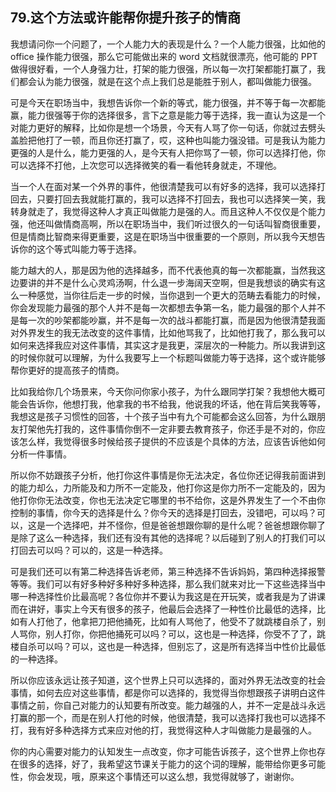 ## 79.这个方法或许能帮你提升孩子的情商
我想请问你一个问题了，一个人能力大的表现是什么？一个人能力很强，比如他的 office 操作能力很强，那么它可能做出来的 word 文档就很漂亮，他可能的 PPT 做得很好看，一个人身强力壮，打架的能力很强，所以每一次打架都能打赢了，我们都会认为能力很强，就是在这个点上我们总是能胜于别人，都叫做能力很强。


可是今天在职场当中，我想告诉你一个新的等式，能力很强，并不等于每一次都能赢，能力很强等于你的选择很多，言下之意是能力等于选择，我一直认为这是一个对能力更好的解释，比如你是想一个场景，今天有人骂了你一句话，你就过去劈头盖脸把他打了一顿，而且你还打赢了，哎，这种也叫能力强没错。可是我认为能力更强的人是什么，能力更强的人，是今天有人把你骂了一顿，你可以选择打他，你可以选择不打他，上次您可以选择微笑的看一看他转身就走，不理他。


当一个人在面对某一个外界的事件，他很清楚我可以有好多的选择，我可以选择打回去，只要打回去我就能打赢的，我可以选择不打回去，我也可以选择笑一笑，我转身就走了，我觉得这种人才真正叫做能力是强的人。而且这种人不仅仅是个能力强，他还叫做情商高啊，所以在职场当中，我们听过很久的一句话叫智商很重要，但是情商比智商来得更重要，这是在职场当中很重要的一个原则，所以我今天想告诉你的这个等式叫能力等于选择。


能力越大的人，那是因为他的选择越多，而不代表他真的每一次都能赢，当然我这边要讲的并不是什么心灵鸡汤啊，什么退一步海阔天空啊，但是我想谈的确实有这么一种感觉，当你往后走一步的时候，当你退到一个更大的范畴去看能力的时候，你会发现能力最强的那个人并不是每一次都想去争第一名，能力最强的那个人并不是每一次的吵架都能吵赢，并不是每一次的战斗都能打赢，而是因为他很清楚我面对外界发生的我无法改变的这件事情，比如他骂我了，比如他打我了，那么我可以如何来选择我应对这件事情，其实这才是我更，深层次的一种能力。所以我讲到这的时候你就可以理解，为什么我要写上一个标题叫做能力等于选择，这个或许能够帮你更好的提高孩子的情商。


比如我给你几个场景来，今天你问你家小孩子，为什么跟同学打架？我想他大概可能会告诉你，他想打我，他拿我的书不给我，他说我的坏话，他在背后笑我等等，我想这是孩子习惯性的回答，十个孩子当中有九个可能都会这么回答，为什么跟朋友打架他先打我的，这件事情你倒不一定非要去教育孩子，你还手是不对的，你应该怎么样，我觉得很多时候给孩子提供的不应该是个具体的方法，应该告诉他如何分析一件事情。


所以你不妨跟孩子分析，他打你这件事情是你无法决定，各位你还记得我前面讲到的能力却么，力所能及和力所不一定能及，他打你这是你力所不一定能及的，因为他打你你无法改变，你也无法决定它哪里的书不给你，这是外界发生了一个不由你控制的事情，你今天的选择是什么？你今天的选择是打回去，没错吧，可以吗？可以，这是一个选择吧，并不怪你，但是爸爸想跟你聊的是什么呢？爸爸想跟你聊了是除了这么一种选择，我们还有没有其他的选择呢？以后碰到了别人的打我们可以打回去可以吗？可以的，这是一种选择。


可是我们还可以有第二种选择告诉老师，第三种选择不告诉妈妈，第四种选择报警等等。我们可以有好多种好多种好多种选择，那么我们就来对比一下这些选择当中哪一种选择性价比最高呢？各位你并不要认为我这是在开玩笑，或者我是为了讲课而在讲好，事实上今天有很多的孩子，他最后会选择了一种性价比最低的选择，比如有人打他了，他拿把刀把他捅死，比如有人骂他了，他受不了就跳楼自杀了，别人骂你，别人打你，你把他捅死可以吗？可以，这也是一种选择，你受不了了，跳楼自杀可以吗？可以，这也是一种选择，但别忘了，这是所有选择当中性价比最低的一种选择。


所以你应该永远让孩子知道，这个世界上只可以选择的，面对外界无法改变的社会事情，如何去应对这些事情，都是你可以选择的，我觉得当你想跟孩子讲明白这件事情之前，你自己对能力的认知要有所改变。能力越强的人，并不一定是战斗永远打赢的那一个，而是在别人打他的时候，他很清楚，我可以选择打我也可以选择不打，我有好多种选择方式来应对他的打，我觉得这种人才叫做能力是最强的人。


你的内心需要对能力的认知发生一点改变，你才可能告诉孩子，这个世界上你也存在很多的选择，好了，我希望这节课关于能力的这个词的理解，能带给你更多可能性，你会发现，哦，原来这个事情还可以这么想，我觉得就够了，谢谢你。

